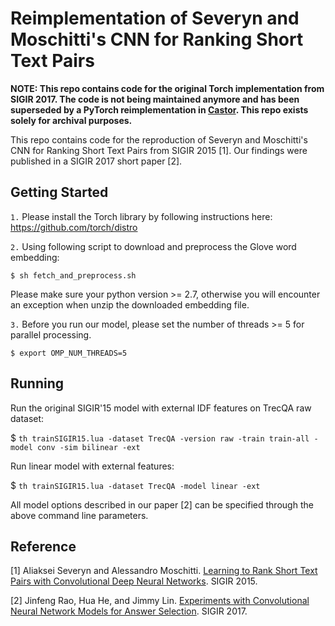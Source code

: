 # Reimplementation of Severyn and Moschitti's CNN for Ranking Short Text Pairs

**NOTE: This repo contains code for the original Torch implementation from SIGIR 2017. The code is not being maintained anymore and has been superseded by a PyTorch reimplementation in [Castor](https://github.com/castorini/Castor). This repo exists solely for archival purposes.**

This repo contains code for the reproduction of Severyn and Moschitti's CNN for Ranking Short Text Pairs from SIGIR 2015 [1]. Our findings were published in a SIGIR 2017 short paper [2].

Getting Started
-----------
``1.`` Please install the Torch library by following instructions here: https://github.com/torch/distro

``2.`` Using following script to download and preprocess the Glove word embedding:
```
$ sh fetch_and_preprocess.sh
``` 
Please make sure your python version >= 2.7, otherwise you will encounter an exception when unzip the downloaded embedding file.

``3.`` Before you run our model, please set the number of threads >= 5 for parallel processing. 
```
$ export OMP_NUM_THREADS=5
```

Running
--------
Run the original SIGIR'15 model with external IDF features on TrecQA raw dataset:

$ ``th trainSIGIR15.lua -dataset TrecQA -version raw -train train-all -model conv -sim bilinear -ext``

Run linear model with external features:

$ ``th trainSIGIR15.lua -dataset TrecQA -model linear -ext``

All model options described in our paper [2] can be specified through the above command line parameters.

Reference 
---------

[1] Aliaksei Severyn and Alessandro Moschitti. [Learning to Rank Short Text Pairs with Convolutional Deep Neural Networks](https://dl.acm.org/citation.cfm?id=2767738). SIGIR 2015.

[2] Jinfeng Rao, Hua He, and Jimmy Lin. [Experiments with Convolutional Neural Network Models for Answer Selection](https://dl.acm.org/citation.cfm?id=3080648). SIGIR 2017.
